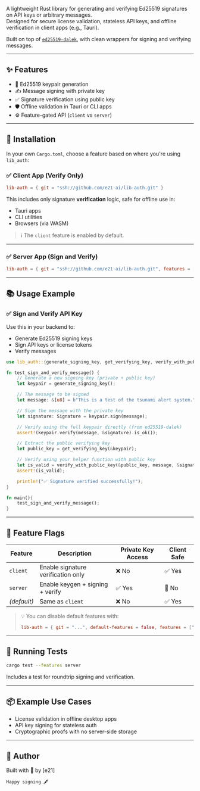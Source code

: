 
A lightweight Rust library for generating and verifying Ed25519 signatures on API keys or arbitrary messages.  
Designed for secure license validation, stateless API keys, and offline verification in client apps (e.g., Tauri).

Built on top of [`ed25519-dalek`](https://docs.rs/ed25519-dalek), with clean wrappers for signing and verifying messages.

---

## ✨ Features

- 🔐 Ed25519 keypair generation
- ✍️ Message signing with private key
- ✅ Signature verification using public key
- 🛡️ Offline validation in Tauri or CLI apps
- ⚙️ Feature-gated API (`client` vs `server`)

---

## 🔧 Installation

In your own `Cargo.toml`, choose a feature based on where you're using `lib_auth`:

### ✅ Client App (Verify Only)

```toml
lib-auth = { git = "ssh://github.com/e21-ai/lib-auth.git" }
````

This includes only signature **verification** logic, safe for offline use in:

* Tauri apps
* CLI utilities
* Browsers (via WASM)

> ℹ️ The `client` feature is enabled by default.

---

### ✅ Server App (Sign and Verify)

```toml
lib-auth = { git = "ssh://github.com/e21-ai/lib-auth.git", features = ["server"] }

```

---

## 📚 Usage Example

### ✅ Sign and Verify API Key

Use this in your backend to:

* Generate Ed25519 signing keys
* Sign API keys or license tokens
* Verify messages

```rust
use lib_auth::{generate_signing_key, get_verifying_key, verify_with_public_key, Signature, Signer};

fn test_sign_and_verify_message() {
    // Generate a new signing key (private + public key)
    let keypair = generate_signing_key();

    // The message to be signed
    let message: &[u8] = b"This is a test of the tsunami alert system.";

    // Sign the message with the private key
    let signature: Signature = keypair.sign(message);

    // Verify using the full keypair directly (from ed25519-dalek)
    assert!(keypair.verify(message, &signature).is_ok());

    // Extract the public verifying key
    let public_key = get_verifying_key(&keypair);

    // Verify using your helper function with public key
    let is_valid = verify_with_public_key(&public_key, message, &signature);
    assert!(is_valid);

    println!("✅ Signature verified successfully!");
}

fn main(){
    test_sign_and_verify_message();
}

```
---

## 🔐 Feature Flags

| Feature     | Description                        | Private Key Access | Client Safe |
| ----------- | ---------------------------------- | ------------------ | ----------- |
| `client`    | Enable signature verification only | ❌ No               | ✅ Yes       |
| `server`    | Enable keygen + signing + verify   | ✅ Yes              | 🚫 No       |
| *(default)* | Same as `client`                   | ❌ No               | ✅ Yes       |

> 💡 You can disable default features with:
>
> ```toml
> lib-auth = { git = "...", default-features = false, features = ["server"] }
> ```

---

## 🧪 Running Tests

```bash
cargo test --features server
```

Includes a test for roundtrip signing and verification.

---

## 📦 Example Use Cases

* License validation in offline desktop apps
* API key signing for stateless auth
* Cryptographic proofs with no server-side storage

---

## 👤 Author

Built with 🦀 by \[e21]

```
Happy signing 🖋️
```
